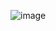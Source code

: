 ![image](https://github.com/Ayanabha1/6-Companies-30-Days-Challenge/assets/63809278/5dfb60bd-4588-497d-862b-378931a6758f)
